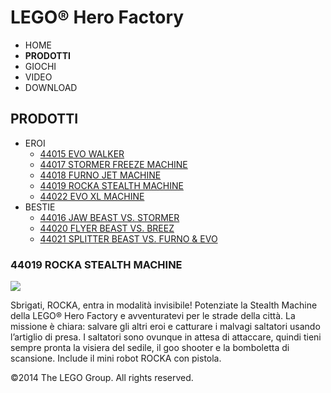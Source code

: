 # LEGO® Hero Factory

- HOME
- **PRODOTTI**
- GIOCHI
- VIDEO
- DOWNLOAD

## PRODOTTI

- EROI
  - [44015 EVO WALKER](/it-IT/themes/Hero-Factory/products/44015.md)
  - [44017 STORMER FREEZE MACHINE](/it-IT/themes/Hero-Factory/products/44017.md)
  - [44018 FURNO JET MACHINE](/it-IT/themes/Hero-Factory/products/44018.md)
  - [44019 ROCKA STEALTH MACHINE](/it-IT/themes/Hero-Factory/products/44019.md)
  - [44022 EVO XL MACHINE](/it-IT/themes/Hero-Factory/products/44022.md)
- BESTIE
  - [44016 JAW BEAST VS. STORMER](/it-IT/themes/Hero-Factory/products/44016.md)
  - [44020 FLYER BEAST VS. BREEZ](/it-IT/themes/Hero-Factory/products/44020.md)
  - [44021 SPLITTER BEAST VS. FURNO &amp; EVO](/it-IT/themes/Hero-Factory/products/44021.md)

### 44019 ROCKA STEALTH MACHINE

![](https://www.lego.com/cdn/product-assets/product.img.pri/44019_prod.jpg)

Sbrigati, ROCKA, entra in modalità invisibile! Potenziate la Stealth Machine della LEGO® Hero Factory e avventuratevi per le strade della città. La missione è chiara: salvare gli altri eroi e catturare i malvagi saltatori usando l’artiglio di presa. I saltatori sono ovunque in attesa di attaccare, quindi tieni sempre pronta la visiera del sedile, il goo shooter e la bomboletta di scansione. Include il mini robot ROCKA con pistola.

&copy;2014 The LEGO Group. All rights reserved.